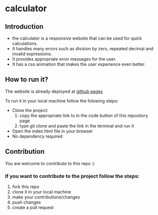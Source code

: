 # calculator

## Introduction
* the calculator is a responsive website that can be used for quick calculations.
* It handles many errors such as division by zero, repeated decimal and invalid expressions.
* It provides appropriate error messages for the user.
* It has a css animation that makes the user experience even better.

## How to run it?
 The website is already deployed at [github pages](https://nafisshy.github.io/calculator/ "Deployment Link")

To run it in your local machine follow the folowing steps:

* Clone the project: 
    1. copy the appropriate link to in the code button of this repository page 
    2. type git clone and paste the link in the terminal and run it
* Open the index.html file in your browser
* No dependency required

## Contribution
You are welcome to contribute to this repo :)
### If you want to contribute to the project follow the steps:
1. fork this repo
2. clone it in your local machine 
3. make your contributions/changes
4. push changes
5. create a pull request
